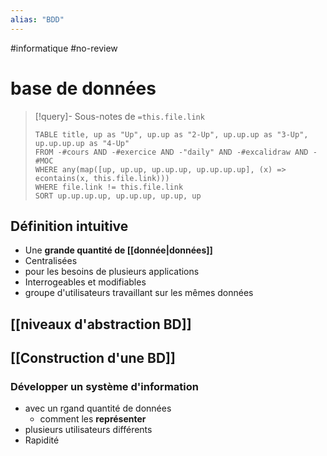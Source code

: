 ```yaml
---
alias: "BDD"
---
```

#informatique #no-review 
# base de données
> [!query]- Sous-notes de `=this.file.link`
> ```dataview
> TABLE title, up as "Up", up.up as "2-Up", up.up.up as "3-Up", up.up.up.up as "4-Up"
> FROM -#cours AND -#exercice AND -"daily" AND -#excalidraw AND -#MOC
> WHERE any(map([up, up.up, up.up.up, up.up.up.up], (x) => econtains(x, this.file.link)))
> WHERE file.link != this.file.link
> SORT up.up.up.up, up.up.up, up.up, up
> ```


## Définition intuitive
 - Une **grande quantité de [[donnée|données]]**
 - Centralisées
 - pour les besoins de plusieurs applications
 - Interrogeables et modifiables
 - groupe d'utilisateurs travaillant sur les mêmes données

## [[niveaux d'abstraction BD]]

## [[Construction d'une BD]]

### Développer un système d'information
 - avec un rgand quantité de données
     - comment les **représenter**
 - plusieurs utilisateurs différents
 - Rapidité

